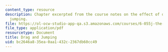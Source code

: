 ```yaml
---
content_type: resource
description: Chapter excerpted from the course notes on the effect of drag on fleas
  jumping.
file: https://ol-ocw-studio-app-qa.s3.amazonaws.com/courses/6-055j-the-art-of-approximation-in-science-and-engineering-spring-2008/bc2646a835ea0aa1432c2367db60cc49_mar03.pdf
file_type: application/pdf
resourcetype: Document
title: Drag and Jumping
uid: bc2646a8-35ea-0aa1-432c-2367db60cc49
---
```

